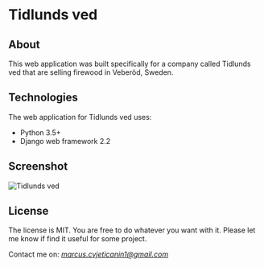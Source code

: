 # Tidlunds ved

## About

This web application was built specifically for a company called Tidlunds ved that are selling firewood in Veberöd, Sweden.

## Technologies

The web application for Tidlunds ved uses:

* Python 3.5+
* Django web framework 2.2

## Screenshot

![Tidlunds ved](tidlundsved-screenshot.png)

## License

The license is MIT. You are free to do whatever you want with it. Please let me know if find it useful for some project.

Contact me on: *marcus.cvjeticanin1@gmail.com*
